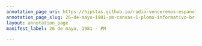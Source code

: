 ```yaml
---
annotation_page_uri: https://hipstas.github.io/radio-venceremos-espanol/annotations/26-de-mayo-1981-pm-canvas-1-plomo-informativo-br-enfrentamientos-br-bajas.json
annotation_page_slug: 26-de-mayo-1981-pm-canvas-1-plomo-informativo-br-enfrentamientos-br-bajas
layout: annotation_page
manifest_label: 26 de mayo, 1981 - PM

---
```

